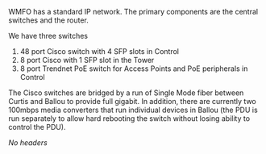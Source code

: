 WMFO has a standard IP network. The primary components are the central
switches and the router.

We have three switches

1.  48 port Cisco switch with 4 SFP slots in Control
2.  8 port Cisco with 1 SFP slot in the Tower
3.  8 port Trendnet PoE switch for Access Points and PoE peripherals in
    Control

The Cisco switches are bridged by a run of Single Mode fiber between
Curtis and Ballou to provide full gigabit. In addition, there are
currently two 100mbps media converters that run individual devices in
Ballou (the PDU is run separately to allow hard rebooting the switch
without losing ability to control the PDU).

*No headers*
